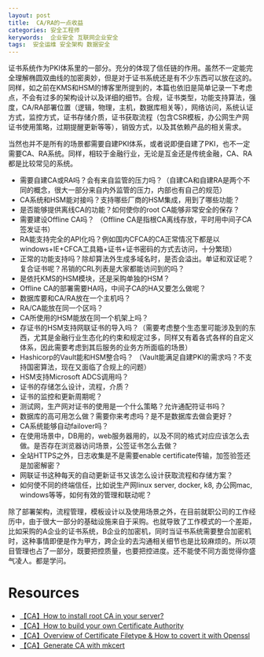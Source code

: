 ```yaml
---
layout: post
title:  CA/RA的一点收益
categories: 安全工程师
kerywords:  企业安全 互联网企业安全
tags:  安全运维 安全架构 数据安全
---
```


证书系统作为PKI体系里的一部分。充分的体现了信任链的作用。虽然不一定能完全理解椭圆双曲线的加密奥妙，但是对于证书系统还是有不少东西可以放在这的。同样，如之前在KMS和HSM的博客里所提到的，本篇也依旧是简单记录一下考虑点，不会有过多的架构设计以及详细的细节。合规，证书类型，功能支持算法，强度，CA/RA部署位置（逻辑，物理，主机，数据库相关等），网络访问，系统认证方式，监控方式，证书存储介质，证书获取流程（包含CSR模板，办公网生产网证书使用策略，过期提醒更新等等），销毁方式，以及其依赖产品的相关需求。

当然也并不是所有的场景都需要自建PKI体系，或者说即便自建了PKI，也不一定需要CA、RA系统。同样，相较于金融行业，无论是互金还是传统金融，CA、RA都是比较常见的系统。

* 需要自建CA或RA吗？会有来自监管的压力吗？（自建CA和自建RA是两个不同的概念，很大一部分来自内外监管的压力，内部也有自己的规范）
* CA系统和HSM能对接吗？支持哪些厂商的HSM集成，用到了哪些功能？
* 是否能够提供离线CA的功能？如何使你的root CA能够非常安全的保存？
* 需要建设Offline CA吗？ （Offline CA是指根CA离线存放，平时用中间子CA签发证书）
* RA能支持完全的API化吗？例如国内CFCA的CA正常情况下都是以windows+IE+CFCA工具箱+证书+证书密码的方式去访问，十分繁琐）
* 正常的功能支持吗？除却算法外生成多域名时，是否会溢出。单证和双证呢？复合证书呢？吊销的CRL列表是大家都能访问到的吗？
* 是依托KMS的HSM模块，还是采购单独的HSM？
* Offline CA的部署需要HA吗，中间子CA的HA又要怎么做呢？
* 数据库要和CA/RA放在一个主机吗？
* RA/CA能放在同一个区吗？
* CA所使用的HSM能放在同一个机架上吗？
* 存证书的HSM支持网联证书的导入吗？（需要考虑整个生态里可能涉及到的东西，尤其是金融行业生态化的约束和规定过多，同样又有着各式各样的自定义体系，因此需要考虑到其后服务的业务方所面临的场景）
* Hashicorp的Vault能和HSM整合吗？ （Vault能满足自建PKI的需求吗？不支持国密算法，现在又面临了合规上的问题）
* HSM支持Microsoft ADCS调用吗？
* 证书的存储怎么设计，流程，介质？
* 证书的监控和更新周期呢？
* 测试网，生产网对证书的使用是一个什么策略？允许通配符证书吗？
* 数据库的高可用怎么做？需要你来考虑吗？是不是数据库去做会更好？
* CA系统能够自动failover吗？
* 在使用场景中，DB用的，web服务器用的，以及不同的格式对应应该怎么去做。是否存在浏览器访问场景，公签证书怎么去做？
* 全站HTTPS之外，日志收集是不是需要enable certificate传输，加签验签还是加密解密？ 
* 网联证书这种每天的自动更新证书又该怎么设计获取流程和存储方案？
* 如何使不同的终端信任，比如说生产网linux server, docker, k8, 办公网mac, windows等等，如何有效的管理和联动呢？

除了部署架构，流程管理，模板设计以及使用场景之外，在目前就职公司的工作经历中，由于很大一部分的基础设施来自于采购。也就导致了工作模式的一个差距，比如采购的A企业的证书系统，B企业的加密机，同时当证书系统需要整合加密机时，这种事情即便是作为甲方，跨企业的去沟通相关细节也是比较麻烦的。所以项目管理也占了一部分，既要把控质量，也要把控进度。还不能使不同方面觉得你盛气凌人。都是学问。

# Resources 

* [【CA】How to install root CA in your server?](https://github.com/mylamour/blog/issues/75)
* [【CA】How to build your own Certificate Authority](https://github.com/mylamour/blog/issues/74)
* [【CA】Overview of Certificate Filetype & How to covert it with Openssl](https://github.com/mylamour/blog/issues/73)
* [【CA】Generate CA with mkcert](https://github.com/mylamour/blog/issues/72)

